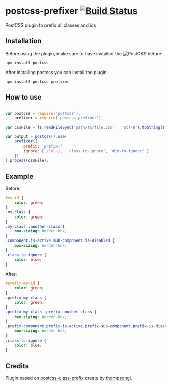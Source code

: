 # postcss-prefixer [![Build Status](https://travis-ci.org/marceloucker/postcss-prefixer.svg?branch=master)](https://travis-ci.org/marceloucker/postcss-prefixer)
PostCSS plugin to prefix all classes and ids

## Installation

Before using the plugin, make sure to have installed the ![PostCSS](https://github.com/postcss/postcss) before:

`npm install postcss`

After installing postcss you can install the plugin:

`npm install postcss-prefixer`


## How to use

```js

var postcss = require('postcss'),
    prefixer = require('postcss-prefixer');

var cssFile = fs.readFileSync('path/to/file.css',  'utf-8').toString();

var output = postcss().use(
    prefixer({
        prefix: 'prefix-'
        ignore: [ /col-/, '.class-to-ignore', '#id-to-ignore' ]
    })
).process(cssFile);

```

## Example

Before:
```css
#my-id {
    color: green;
}
.my-class {
    color: green;
}
.my-class .another-class {
    box-sizing: border-box;
}
.component.is-active.sub-component.is-disabled {
    box-sizing: border-box;
}
.class-to-ignore {
    color: blue;
}
```

After:

```css
#prefix-my-id {
    color: green;
}
.prefix-my-class {
    color: green;
}
.prefix-my-class .prefix-another-class {
    box-sizing: border-box;
}
.prefix-component.prefix-is-active.prefix-sub-component.prefix-is-disabled {
    box-sizing: border-box;
}
.class-to-ignore {
    color: blue;
}
```


## Credits

 Plugin based on [postcss-class-prefix](https://github.com/thompsongl/postcss-class-prefix) create by [thompsongl](https://github.com/thompsongl).
